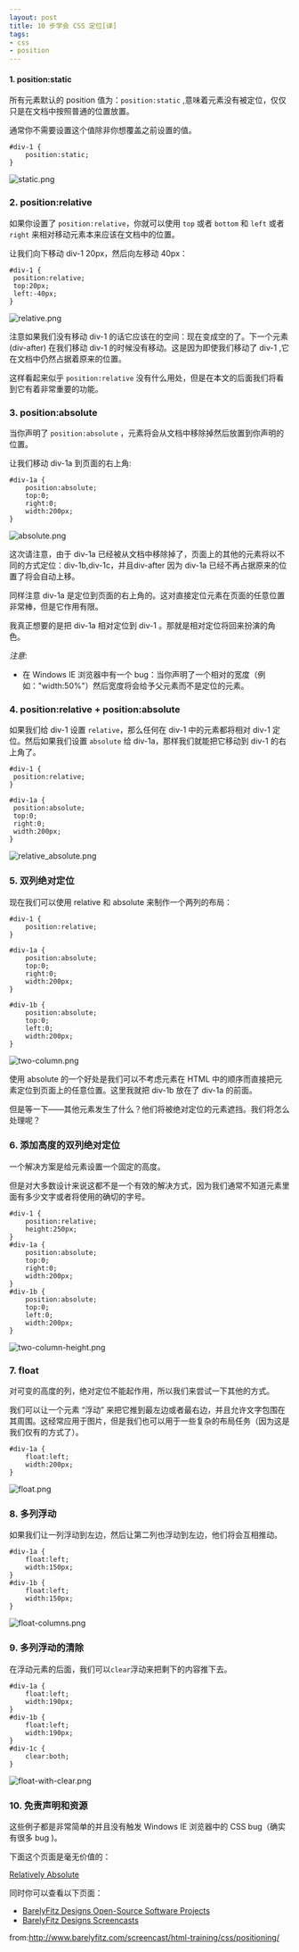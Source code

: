 ```yaml
---
layout: post
title: 10 步学会 CSS 定位[译]
tags:
- css
- position
---
```


#### 1. position:static
所有元素默认的 position 值为：`position:static` ,意味着元素没有被定位，仅仅只是在文档中按照普通的位置放置。

通常你不需要设置这个值除非你想覆盖之前设置的值。

    #div-1 {
        position:static;
    }

![static.png](/images/post/position/static.png)

### 2. position:relative

如果你设置了 `position:relative`，你就可以使用 `top` 或者 `bottom` 和 `left` 或者 `right` 来相对移动元素本来应该在文档中的位置。

让我们向下移动 div-1 20px，然后向左移动 40px：

    #div-1 {
     position:relative;
     top:20px;
     left:-40px;
    }

![relative.png](/images/post/position/relative.png)

注意如果我们没有移动 div-1 的话它应该在的空间：现在变成空的了。下一个元素 (div-after) 在我们移动 div-1 的时候没有移动。这是因为即使我们移动了 div-1 ,它在文档中仍然占据着原来的位置。

这样看起来似乎 `position:relative` 没有什么用处，但是在本文的后面我们将看到它有着非常重要的功能。

### 3. position:absolute

当你声明了 `position:absolute` ，元素将会从文档中移除掉然后放置到你声明的位置。

让我们移动 div-1a 到页面的右上角:

    #div-1a {
        position:absolute;
        top:0;
        right:0;
        width:200px;
    }

![absolute.png](/images/post/position/absolute.png)

这次请注意，由于 div-1a 已经被从文档中移除掉了，页面上的其他的元素将以不同的方式定位：div-1b,div-1c，并且div-after 因为 div-1a 已经不再占据原来的位置了将会自动上移。

同样注意 div-1a 是定位到页面的右上角的。这对直接定位元素在页面的任意位置非常棒，但是它作用有限。

我真正想要的是把 div-1a 相对定位到 div-1 。那就是相对定位将回来扮演的角色。

*注意*:

+ 在 Windows IE 浏览器中有一个 bug：当你声明了一个相对的宽度（例如："width:50%"）然后宽度将会给予父元素而不是定位的元素。

### 4. position:relative + position:absolute

如果我们给 div-1 设置 `relative`，那么任何在 div-1 中的元素都将相对 div-1 定位。然后如果我们设置 `absolute` 给 div-1a，那样我们就能把它移动到 div-1 的右上角了。

    #div-1 {
     position:relative;
    }

    #div-1a {
     position:absolute;
     top:0;
     right:0;
     width:200px;
    }

![relative_absolute.png](/images/post/position/relative_absolute.png)

### 5. 双列绝对定位

现在我们可以使用 relative 和 absolute 来制作一个两列的布局：

    #div-1 {
        position:relative;
    }
    
    #div-1a {
        position:absolute;
        top:0;
        right:0;
        width:200px;
    }
        
    #div-1b {
        position:absolute;
        top:0;
        left:0;
        width:200px;
    }

![two-column.png](/images/post/position/two-column.png)

使用 absolute 的一个好处是我们可以不考虑元素在 HTML 中的顺序而直接把元素定位到页面上的任意位置。这里我就把 div-1b 放在了 div-1a 的前面。

但是等一下——其他元素发生了什么？他们将被绝对定位的元素遮挡。我们将怎么处理呢？

### 6. 添加高度的双列绝对定位

一个解决方案是给元素设置一个固定的高度。

但是对大多数设计来说这都不是一个有效的解决方式，因为我们通常不知道元素里面有多少文字或者将使用的确切的字号。

    #div-1 {
        position:relative;
        height:250px;
    }
    #div-1a {
        position:absolute;
        top:0;
        right:0;
        width:200px;
    }
    #div-1b {
        position:absolute;
        top:0;
        left:0;
        width:200px;
    }

![two-column-height.png](/images/post/position/two-column-height.png)

### 7. float

对可变的高度的列，绝对定位不能起作用，所以我们来尝试一下其他的方式。

我们可以让一个元素 “浮动” 来把它推到最左边或者最右边，并且允许文字包围在其周围。这经常应用于图片，但是我们也可以用于一些复杂的布局任务（因为这是我们仅有的方式了）。

    #div-1a {
        float:left;
        width:200px;
    }

![float.png](/images/post/position/float.png)

### 8. 多列浮动

如果我们让一列浮动到左边，然后让第二列也浮动到左边，他们将会互相推动。

    #div-1a {
        float:left;
        width:150px;
    }
    #div-1b {
        float:left;
        width:150px;
    }

![float-columns.png](/images/post/position/float-columns.png)

### 9. 多列浮动的清除

在浮动元素的后面，我们可以`clear`浮动来把剩下的内容推下去。

    #div-1a {
        float:left;
        width:190px;
    }
    #div-1b {
        float:left;
        width:190px;
    }
    #div-1c {
        clear:both;
    }

![float-with-clear.png](/images/post/position/float-with-clear.png)

### 10. 免责声明和资源

这些例子都是非常简单的并且没有触发 Windows IE 浏览器中的 CSS bug（确实有很多 bug )。

下面这个页面是毫无价值的：

[Relatively Absolute](http://www.autisticcuckoo.net/archive.php?id=2004/12/07/relatively-absolute)

同时你可以查看以下页面：

+ [BarelyFitz Designs Open-Source Software Projects](http://www.barelyfitz.com/projects/)
+ [BarelyFitz Designs Screencasts](http://www.barelyfitz.com/screencast/)

from:<http://www.barelyfitz.com/screencast/html-training/css/positioning/>
